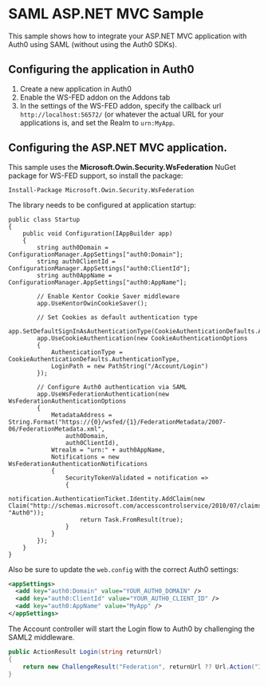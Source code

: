 ﻿# SAML ASP.NET MVC Sample

This sample shows how to integrate your ASP.NET MVC application with Auth0 using SAML (without using the Auth0 SDKs). 

## Configuring the application in Auth0

1. Create a new application in Auth0
2. Enable the WS-FED addon on the Addons tab
3. In the settings of the WS-FED addon, specify the callback url `http://localhost:56572/` (or whatever the actual URL for your applications is, 
and set the Realm to `urn:MyApp`.

## Configuring the ASP.NET MVC application. 

This sample uses the **Microsoft.Owin.Security.WsFederation** NuGet package for WS-FED support, so install the package:

```
Install-Package Microsoft.Owin.Security.WsFederation
```

The library needs to be configured at application startup:

```
public class Startup
{
    public void Configuration(IAppBuilder app)
    {
        string auth0Domain = ConfigurationManager.AppSettings["auth0:Domain"];
        string auth0ClientId = ConfigurationManager.AppSettings["auth0:ClientId"];
        string auth0AppName = ConfigurationManager.AppSettings["auth0:AppName"];

        // Enable Kentor Cookie Saver middleware
        app.UseKentorOwinCookieSaver();

        // Set Cookies as default authentication type
        app.SetDefaultSignInAsAuthenticationType(CookieAuthenticationDefaults.AuthenticationType);
        app.UseCookieAuthentication(new CookieAuthenticationOptions
        {
            AuthenticationType = CookieAuthenticationDefaults.AuthenticationType,
            LoginPath = new PathString("/Account/Login")
        });

        // Configure Auth0 authentication via SAML
        app.UseWsFederationAuthentication(new WsFederationAuthenticationOptions
        {
            MetadataAddress = String.Format("https://{0}/wsfed/{1}/FederationMetadata/2007-06/FederationMetadata.xml", 
                auth0Domain, 
                auth0ClientId),
            Wtrealm = "urn:" + auth0AppName,
            Notifications = new WsFederationAuthenticationNotifications
            {
                SecurityTokenValidated = notification =>
                {
                    notification.AuthenticationTicket.Identity.AddClaim(new Claim("http://schemas.microsoft.com/accesscontrolservice/2010/07/claims/identityprovider", "Auth0"));
                    return Task.FromResult(true);
                }
            }
        });
    }
}
```

Also be sure to update the `web.config` with the correct Auth0 settings:

```xml
<appSettings>
  <add key="auth0:Domain" value="YOUR_AUTH0_DOMAIN" />
  <add key="auth0:ClientId" value="YOUR_AUTH0_CLIENT_ID" />
  <add key="auth0:AppName" value="MyApp" />
</appSettings>
```

The Account controller will start the Login flow to Auth0 by challenging the SAML2 middleware.

```csharp
public ActionResult Login(string returnUrl)
{
    return new ChallengeResult("Federation", returnUrl ?? Url.Action("Index", "Home"));
}
```
